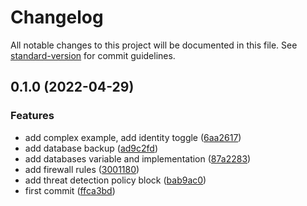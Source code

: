 # Changelog

All notable changes to this project will be documented in this file. See [standard-version](https://github.com/conventional-changelog/standard-version) for commit guidelines.

## 0.1.0 (2022-04-29)


### Features

* add complex example, add identity toggle ([6aa2617](https://github.com/padok-team/terraform-azurerm-postgresql-server/commit/6aa2617c87414f7e959257dcc861013ca02a4723))
* add database backup ([ad9c2fd](https://github.com/padok-team/terraform-azurerm-postgresql-server/commit/ad9c2fdfdb02d5695c27b48cdb76e9afc242a6ba))
* add databases variable and implementation ([87a2283](https://github.com/padok-team/terraform-azurerm-postgresql-server/commit/87a22831510628303823f5033889c9daeb5f8b20))
* add firewall rules ([3001180](https://github.com/padok-team/terraform-azurerm-postgresql-server/commit/3001180a6102ead386b6dab524066f30b0e601ba))
* add threat detection policy block ([bab9ac0](https://github.com/padok-team/terraform-azurerm-postgresql-server/commit/bab9ac05d193378170a4f9c959546beabb94b9f0))
* first commit ([ffca3bd](https://github.com/padok-team/terraform-azurerm-postgresql-server/commit/ffca3bdfe737a04af2346b893545ebc256aa7ef7))
